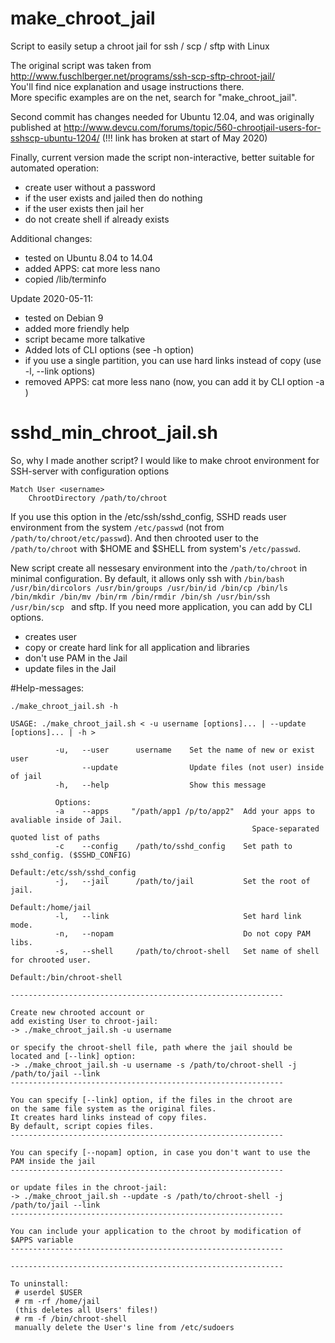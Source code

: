 # make_chroot_jail
Script to easily setup a chroot jail for ssh / scp / sftp with Linux

The original script was taken from  
http://www.fuschlberger.net/programs/ssh-scp-sftp-chroot-jail/  
You'll find nice explanation and usage instructions there.  
More specific examples are on the net, search for "make_chroot_jail".

Second commit has changes needed for Ubuntu 12.04, and was originally published at
http://www.devcu.com/forums/topic/560-chrootjail-users-for-sshscp-ubuntu-1204/ (!!! link has broken at start of May 2020)

Finally, current version made the script non-interactive, better suitable for automated operation:
 * create user without a password
 * if the user exists and jailed then do nothing
 * if the user exists then jail her
 * do not create shell if already exists

Additional changes:
 * tested on Ubuntu 8.04 to 14.04
 * added APPS: cat more less nano
 * copied /lib/terminfo

Update 2020-05-11:
 * tested on Debian 9
 * added more friendly help
 * script became more talkative
 * Added lots of CLI options (see -h option)
 * if you use a single partition, you can use hard links instead of copy (use -l, --link options)
 * removed APPS: cat more less nano (now, you can add it by CLI option -a )

# sshd_min_chroot_jail.sh

So, why I made another script?
I would like to make chroot environment for SSH-server with configuration options
```
Match User <username>
    ChrootDirectory /path/to/chroot
```
If you use this option in the /etc/ssh/sshd_config, SSHD reads user environment from the system `/etc/passwd` (not from `/path/to/chroot/etc/passwd`).
And then chrooted user to the `/path/to/chroot` with $HOME and $SHELL from system's `/etc/passwd`.

New script create all nessesary environment into the `/path/to/chroot` in minimal configuration.
By default, it allows only ssh with `/bin/bash /usr/bin/dircolors /usr/bin/groups /usr/bin/id /bin/cp /bin/ls /bin/mkdir /bin/mv /bin/rm /bin/rmdir /bin/sh /usr/bin/ssh /usr/bin/scp ` and sftp.
If you need more application, you can add by CLI options.
- creates user
- copy or create hard link for all application and libraries
- don't use PAM in the Jail
- update files in the Jail



#Help-messages:
```
./make_chroot_jail.sh -h

USAGE: ./make_chroot_jail.sh < -u username [options]... | --update [options]... | -h >

          -u,   --user      username    Set the name of new or exist user
                --update                Update files (not user) inside of jail
          -h,   --help                  Show this message

          Options:
          -a    --apps     "/path/app1 /p/to/app2"  Add your apps to avaliable inside of Jail.
                                                      Space-separated quoted list of paths
          -c    --config    /path/to/sshd_config    Set path to sshd_config. ($SSHD_CONFIG)
                                                      Default:/etc/ssh/sshd_config
          -j,   --jail      /path/to/jail           Set the root of jail.
                                                      Default:/home/jail
          -l,   --link                              Set hard link mode.
          -n,   --nopam                             Do not copy PAM libs.
          -s,   --shell     /path/to/chroot-shell   Set name of shell for chrooted user.
                                                      Default:/bin/chroot-shell

-------------------------------------------------------------

Create new chrooted account or
add existing User to chroot-jail:
-> ./make_chroot_jail.sh -u username

or specify the chroot-shell file, path where the jail should be located and [--link] option:
-> ./make_chroot_jail.sh -u username -s /path/to/chroot-shell -j /path/to/jail --link
-------------------------------------------------------------

You can specify [--link] option, if the files in the chroot are
on the same file system as the original files.
It creates hard links instead of copy files.
By default, script copies files.
-------------------------------------------------------------

You can specify [--nopam] option, in case you don't want to use the PAM inside the jail
-------------------------------------------------------------

or update files in the chroot-jail:
-> ./make_chroot_jail.sh --update -s /path/to/chroot-shell -j /path/to/jail --link
-------------------------------------------------------------

You can include your application to the chroot by modification of $APPS variable
-------------------------------------------------------------

-------------------------------------------------------------

To uninstall:
 # userdel $USER
 # rm -rf /home/jail
 (this deletes all Users' files!)
 # rm -f /bin/chroot-shell
 manually delete the User's line from /etc/sudoers

```
